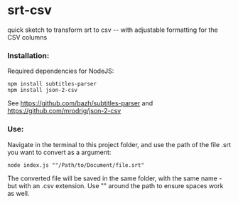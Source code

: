 # srt-csv
quick sketch to transform srt to csv -- with adjustable formatting for the CSV columns


### Installation:

Required dependencies for NodeJS:

    npm install subtitles-parser
    npm install json-2-csv

See https://github.com/bazh/subtitles-parser and https://github.com/mrodrig/json-2-csv


### Use:

Navigate in the terminal to this project folder, and use the path of the file .srt you want to convert as a argument:

    node index.js ""/Path/to/Document/file.srt"

The converted file will be saved in the same folder, with the same name - but with an .csv extension. Use "" around the path to ensure spaces work as well.
